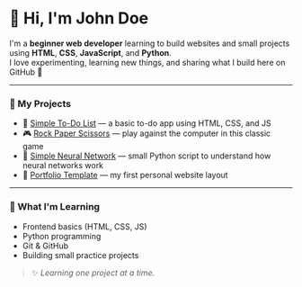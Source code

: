 # 👋 Hi, I'm John Doe

I'm a **beginner web developer** learning to build websites and small projects using **HTML**, **CSS**, **JavaScript**, and **Python**.  
I love experimenting, learning new things, and sharing what I build here on GitHub 🌱

---

### 🧩 My Projects
- 📝 [Simple To-Do List](https://github.com/johndoe-codes/simple_todolist) — a basic to-do app using HTML, CSS, and JS  
- 🎮 [Rock Paper Scissors](https://github.com/johndoe-codes/rock_paper_scissors) — play against the computer in this classic game  
- 🧠 [Simple Neural Network](https://github.com/johndoe-codes/simple_neural_network) — small Python script to understand how neural networks work  
- 💼 [Portfolio Template](https://github.com/johndoe-codes/portfolio-template) — my first personal website layout  

---

### 🧠 What I'm Learning
- Frontend basics (HTML, CSS, JS)  
- Python programming  
- Git & GitHub  
- Building small practice projects  


> ✨ *Learning one project at a time.*
